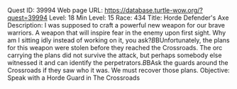 Quest ID: 39994
Web page URL: https://database.turtle-wow.org/?quest=39994
Level: 18
Min Level: 15
Race: 434
Title: Horde Defender's Axe
Description: I was supposed to craft a powerful new weapon for our brave warriors. A weapon that will inspire fear in the enemy upon first sight. Why am I sitting idly instead of working on it, you ask?$B$BUnfortunately, the plans for this weapon were stolen before they reached the Crossroads. The orc carrying the plans did not survive the attack, but perhaps somebody else witnessed it and can identify the perpetrators.$B$BAsk the guards around the Crossroads if they saw who it was. We must recover those plans.
Objective: Speak with a Horde Guard in The Crossroads
